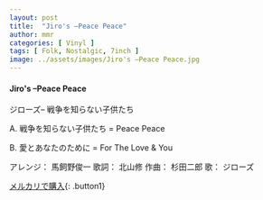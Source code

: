 ```yaml
---
layout: post
title:  "Jiro's –Peace Peace"
author: mmr
categories: [ Vinyl ]
tags: [ Folk, Nostalgic, 7inch ]
image: ../assets/images/Jiro's –Peace Peace.jpg
---
```


#### Jiro's –Peace Peace

ジローズ– 戦争を知らない子供たち  

A. 戦争を知らない子供たち = Peace Peace

B. 愛とあなたのために = For The Love & You

アレンジ： 馬飼野俊一
歌詞： 北山修
作曲： 杉田二郎
歌： ジローズ

[メルカリで購入](https://jp.mercari.com/item/m15281959770){: .button1}

